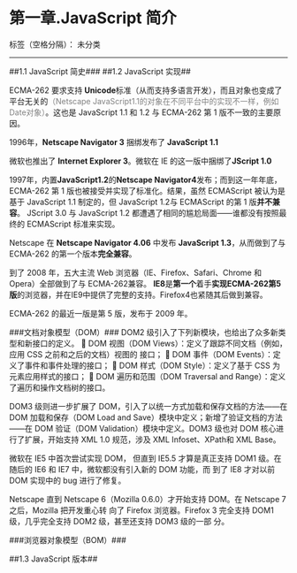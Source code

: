 ﻿# **第一章.JavaScript 简介**

标签（空格分隔）： 未分类


---
##1.1 JavaScript 简史###
##1.2 JavaScript 实现##

ECMA-262 要求支持 **Unicode**标准（从而支持多语言开发），而且对象也变成了平台无关的<font color='gray'>（Netscape JavaScript1.1的对象在不同平台中的实现不一样，例如Date对象）</font>。这也是 JavaScript 1.1 和 1.2 与 ECMA-262 第 1 版不一致的主要原因。

1996年，**Netscape Navigator 3** 捆绑发布了 **JavaScript 1.1**

微软也推出了 **Internet Explorer 3**。微软在 IE 的这一版中捆绑了**JScript 1.0**

1997年，内置**JavaScript1.2**的**Netscape Navigator4**发布；而到这一年年底，ECMA-262 第 1 版也被接受并实现了标准化。结果，虽然 ECMAScript 被认为是基于 JavaScript 1.1 制定的，但 JavaScript 1.2与 ECMAScript 的第 1 版**并不兼容**。
JScript 3.0 与 JavaScript 1.2 都遭遇了相同的尴尬局面——谁都没有按照最终的 ECMAScript 标准来实现。

Netscape 在 **Netscape Navigator 4.06** 中发布 **JavaScript 1.3**，从而做到了与 ECMA-262 的第一个版本**完全兼容**。

到了 2008 年，五大主流 Web 浏览器（IE、Firefox、Safari、Chrome 和 Opera）全部做到了与 ECMA-262兼容。
**IE8**是**第一个**着手**实现ECMA-262第5版**的浏览器，并在IE9中提供了完整的支持。Firefox4也紧随其后做到兼容。

ECMA-262 的最近一版是第 5 版，发布于 2009 年。

###文档对象模型（DOM）###
DOM2 级引入了下列新模块，也给出了众多新类型和新接口的定义。
 DOM 视图（DOM Views）：定义了跟踪不同文档（例如，应用 CSS 之前和之后的文档）视图的
接口；
 DOM 事件（DOM Events）：定义了事件和事件处理的接口；
 DOM 样式（DOM Style）：定义了基于 CSS 为元素应用样式的接口；
 DOM 遍历和范围（DOM Traversal and Range）：定义了遍历和操作文档树的接口。

DOM3 级则进一步扩展了 DOM，引入了以统一方式加载和保存文档的方法——在 DOM 加载和保存（DOM Load and Save）模块中定义；新增了验证文档的方法——在 DOM 验证（DOM Validation）模块中定义。DOM3 级也对 DOM 核心进行了扩展，开始支持 XML 1.0 规范，涉及 XML Infoset、XPath和 XML Base。



微软在 IE5 中首次尝试实现 DOM，
但直到 IE5.5 才算是真正支持 DOM1 级。在随后的 IE6 和 IE7 中，微软都没有引入新的 DOM 功能，而
到了 IE8 才对以前 DOM 实现中的 bug 进行了修复。

Netscape 直到 Netscape 6（Mozilla 0.6.0）才开始支持 DOM。在 Netscape 7 之后，Mozilla 把开发重心转
向了 Firefox 浏览器。Firefox 3 完全支持 DOM1 级，几乎完全支持 DOM2 级，甚至还支持 DOM3 级的一部
分。


###浏览器对象模型（BOM）###

##1.3 JavaScript 版本##
